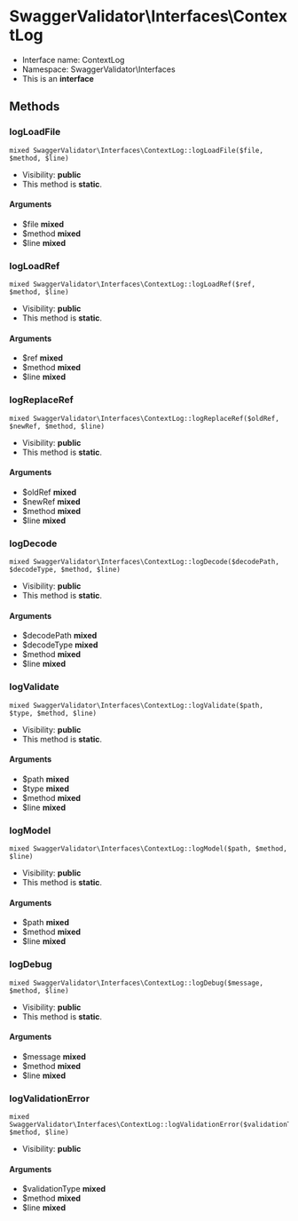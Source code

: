 SwaggerValidator\Interfaces\ContextLog
===============






* Interface name: ContextLog
* Namespace: SwaggerValidator\Interfaces
* This is an **interface**






Methods
-------


### logLoadFile

    mixed SwaggerValidator\Interfaces\ContextLog::logLoadFile($file, $method, $line)





* Visibility: **public**
* This method is **static**.


#### Arguments
* $file **mixed**
* $method **mixed**
* $line **mixed**



### logLoadRef

    mixed SwaggerValidator\Interfaces\ContextLog::logLoadRef($ref, $method, $line)





* Visibility: **public**
* This method is **static**.


#### Arguments
* $ref **mixed**
* $method **mixed**
* $line **mixed**



### logReplaceRef

    mixed SwaggerValidator\Interfaces\ContextLog::logReplaceRef($oldRef, $newRef, $method, $line)





* Visibility: **public**
* This method is **static**.


#### Arguments
* $oldRef **mixed**
* $newRef **mixed**
* $method **mixed**
* $line **mixed**



### logDecode

    mixed SwaggerValidator\Interfaces\ContextLog::logDecode($decodePath, $decodeType, $method, $line)





* Visibility: **public**
* This method is **static**.


#### Arguments
* $decodePath **mixed**
* $decodeType **mixed**
* $method **mixed**
* $line **mixed**



### logValidate

    mixed SwaggerValidator\Interfaces\ContextLog::logValidate($path, $type, $method, $line)





* Visibility: **public**
* This method is **static**.


#### Arguments
* $path **mixed**
* $type **mixed**
* $method **mixed**
* $line **mixed**



### logModel

    mixed SwaggerValidator\Interfaces\ContextLog::logModel($path, $method, $line)





* Visibility: **public**
* This method is **static**.


#### Arguments
* $path **mixed**
* $method **mixed**
* $line **mixed**



### logDebug

    mixed SwaggerValidator\Interfaces\ContextLog::logDebug($message, $method, $line)





* Visibility: **public**
* This method is **static**.


#### Arguments
* $message **mixed**
* $method **mixed**
* $line **mixed**



### logValidationError

    mixed SwaggerValidator\Interfaces\ContextLog::logValidationError($validationType, $method, $line)





* Visibility: **public**


#### Arguments
* $validationType **mixed**
* $method **mixed**
* $line **mixed**


